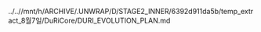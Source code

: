 ../..//mnt/h/ARCHIVE/.UNWRAP/D/STAGE2_INNER/6392d911da5b/temp_extract_8월7일/DuRiCore/DURI_EVOLUTION_PLAN.md